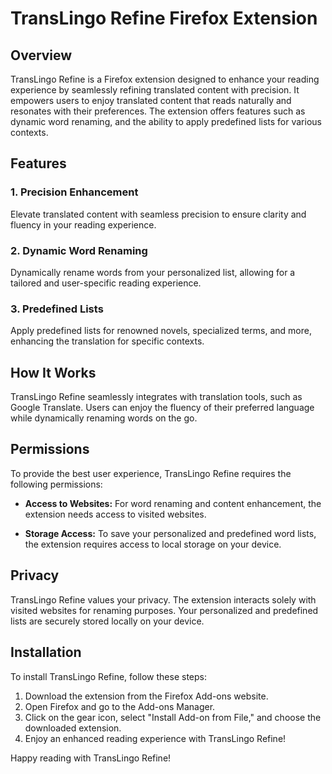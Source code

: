 # TransLingo Refine Firefox Extension

## Overview

TransLingo Refine is a Firefox extension designed to enhance your reading experience by seamlessly refining translated content with precision. It empowers users to enjoy translated content that reads naturally and resonates with their preferences. The extension offers features such as dynamic word renaming, and the ability to apply predefined lists for various contexts.

## Features

### 1. Precision Enhancement

Elevate translated content with seamless precision to ensure clarity and fluency in your reading experience.

### 2. Dynamic Word Renaming

Dynamically rename words from your personalized list, allowing for a tailored and user-specific reading experience.

### 3. Predefined Lists

Apply predefined lists for renowned novels, specialized terms, and more, enhancing the translation for specific contexts.


## How It Works

TransLingo Refine seamlessly integrates with translation tools, such as Google Translate. Users can enjoy the fluency of their preferred language while dynamically renaming words on the go.

## Permissions

To provide the best user experience, TransLingo Refine requires the following permissions:

- **Access to Websites:** For word renaming and content enhancement, the extension needs access to visited websites.
  
- **Storage Access:** To save your personalized and predefined word lists, the extension requires access to local storage on your device.

## Privacy

TransLingo Refine values your privacy. The extension interacts solely with visited websites for renaming purposes. Your personalized and predefined lists are securely stored locally on your device.

## Installation

To install TransLingo Refine, follow these steps:

1. Download the extension from the Firefox Add-ons website.
2. Open Firefox and go to the Add-ons Manager.
3. Click on the gear icon, select "Install Add-on from File," and choose the downloaded extension.
4. Enjoy an enhanced reading experience with TransLingo Refine!


Happy reading with TransLingo Refine!
